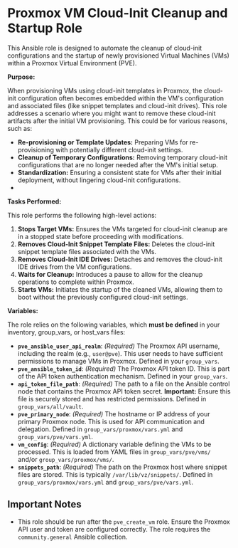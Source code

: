 # Proxmox VM Cloud-Init Cleanup and Startup Role

This Ansible role is designed to automate the cleanup of cloud-init configurations and the startup of newly provisioned Virtual Machines (VMs) within a Proxmox Virtual Environment (PVE).

**Purpose:**

When provisioning VMs using cloud-init templates in Proxmox, the cloud-init configuration often becomes embedded within the VM's configuration and associated files (like snippet templates and cloud-init drives).  This role addresses a scenario where you might want to remove these cloud-init artifacts after the initial VM provisioning. This could be for various reasons, such as:

*   **Re-provisioning or Template Updates:** Preparing VMs for re-provisioning with potentially different cloud-init settings.
*   **Cleanup of Temporary Configurations:** Removing temporary cloud-init configurations that are no longer needed after the VM's initial setup.
*   **Standardization:** Ensuring a consistent state for VMs after their initial deployment, without lingering cloud-init configurations.
*   

**Tasks Performed:**

This role performs the following high-level actions:

1.  **Stops Target VMs:**  Ensures the VMs targeted for cloud-init cleanup are in a stopped state before proceeding with modifications.
2.  **Removes Cloud-Init Snippet Template Files:** Deletes the cloud-init snippet template files associated with the VMs.
3.  **Removes Cloud-Init IDE Drives:** Detaches and removes the cloud-init IDE drives from the VM configurations.
4.  **Waits for Cleanup:** Introduces a pause to allow for the cleanup operations to complete within Proxmox.
5.  **Starts VMs:**  Initiates the startup of the cleaned VMs, allowing them to boot without the previously configured cloud-init settings.

**Variables:**

The role relies on the following variables, which **must be defined** in your inventory, group\_vars, or host\_vars files:

*   **`pve_ansible_user_api_realm`**:  *(Required)* The Proxmox API username, including the realm (e.g., `user@pve`). This user needs to have sufficient permissions to manage VMs in Proxmox. Defined in your `group_vars`.
*   **`pve_ansible_token_id`**: *(Required)* The Proxmox API token ID.  This is part of the API token authentication mechanism. Defined in your `group_vars`. 
*   **`api_token_file_path`**: *(Required)* The path to a file on the Ansible control node that contains the Proxmox API token secret.  **Important:** Ensure this file is securely stored and has restricted permissions. Defined in `group_vars/all/vault`.
*   **`pve_primary_node`**: *(Required)* The hostname or IP address of your primary Proxmox node.  This is used for API communication and delegation. Defined in `group_vars/proxmox/vars.yml` and `group_vars/pve/vars.yml`.
*   **`vm_config`**: *(Required)* A dictionary variable defining the VMs to be processed. This is loaded from YAML files in `group_vars/pve/vms/` and/or `group_vars/proxmox/vms/`.
*   **`snippets_path`**: *(Required)* The path on the Proxmox host where snippet files are stored.  This is typically `/var/lib/vz/snippets/`. Defined in `group_vars/proxmox/vars.yml` and `group_vars/pve/vars.yml`.


## Important Notes

*   This role should be run after the `pve_create_vm` role. Ensure the Proxmox API user and token are configured correctly.  The role requires the `community.general` Ansible collection.
